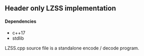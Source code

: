## Header only LZSS implementation


#### Dependencies
  - c++17 
  - stdlib

LZSS.cpp source file is a standalone encode / decode program.

